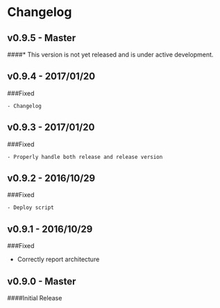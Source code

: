 # Changelog

## v0.9.5 - Master
####* This version is not yet released and is under active development.

## v0.9.4 - 2017/01/20

###Fixed

    - Changelog


## v0.9.3 - 2017/01/20

###Fixed

    - Properly handle both release and release version


## v0.9.2 - 2016/10/29

###Fixed

    - Deploy script


## v0.9.1 - 2016/10/29

###Fixed

  - Correctly report architecture


## v0.9.0 - Master

####Initial Release